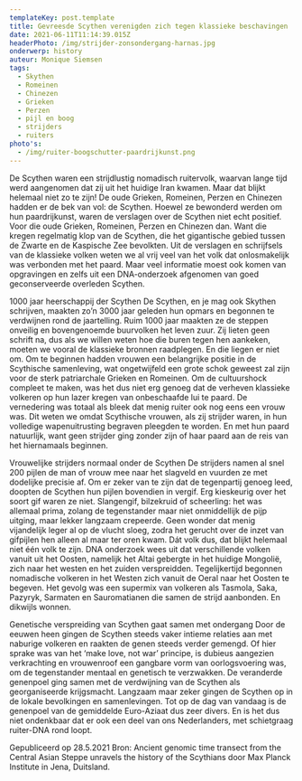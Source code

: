 ```yaml
---
templateKey: post.template
title: Gevreesde Scythen verenigden zich tegen klassieke beschavingen
date: 2021-06-11T11:14:39.015Z
headerPhoto: /img/strijder-zonsondergang-harnas.jpg
onderwerp: history
auteur: Monique Siemsen
tags:
  - Skythen
  - Romeinen
  - Chinezen
  - Grieken
  - Perzen
  - pijl en boog
  - strijders
  - ruiters
photo's:
  - /img/ruiter-boogschutter-paardrijkunst.png
---
```

De Scythen waren een strijdlustig nomadisch ruitervolk, waarvan lange tijd werd
aangenomen dat zij uit het huidige Iran kwamen. Maar dat blijkt helemaal niet zo te zijn!
De oude Grieken, Romeinen, Perzen en Chinezen hadden er de bek van vol: de Scythen.
Hoewel ze bewonderd werden om hun paardrijkunst, waren de verslagen over de Scythen
niet echt positief. Voor die oude Grieken, Romeinen, Perzen en Chinezen dan. Want die
kregen regelmatig klop van de Scythen, die het gigantische gebied tussen de Zwarte en
de Kaspische Zee bevolkten. Uit de verslagen en schrijfsels van de klassieke volken
weten we al vrij veel van het volk dat onlosmakelijk was verbonden met het paard. Maar
veel informatie moest ook komen van opgravingen en zelfs uit een DNA-onderzoek
afgenomen van goed geconserveerde overleden Scythen.

1000 jaar heerschappij der Scythen
De Scythen, en je mag ook Skythen schrijven, maakten zo’n 3000 jaar geleden hun
opmars en begonnen te verdwijnen rond de jaartelling. Ruim 1000 jaar maakten ze de
steppen onveilig en bovengenoemde buurvolken het leven zuur. Zij lieten geen schrift na,
dus als we willen weten hoe die buren tegen hen aankeken, moeten we vooral de
klassieke bronnen raadplegen. En die liegen er niet om.
Om te beginnen hadden vrouwen een belangrijke positie in de Scythische samenleving,
wat ongetwijfeld een grote schok geweest zal zijn voor de sterk patriarchale Grieken en
Romeinen. Om de cultuurshock compleet te maken, was het dus niet erg genoeg dat de
verheven klassieke volkeren op hun lazer kregen van onbeschaafde lui te paard. De
vernedering was totaal als bleek dat menig ruiter ook nog eens een vrouw was. Dit weten
we omdat Scythische vrouwen, als zij strijder waren, in hun volledige wapenuitrusting
begraven pleegden te worden. En met hun paard natuurlijk, want geen strijder ging zonder
zijn of haar paard aan de reis van het hiernamaals beginnen.

Vrouwelijke strijders normaal onder de Scythen
De strijders namen al snel 200 pijlen de man of vrouw mee naar het slagveld en vuurden
ze met dodelijke precisie af. Om er zeker van te zijn dat de tegenpartij genoeg leed,
doopten de Scythen hun pijlen bovendien in vergif. Erg kieskeurig over het soort gif waren
ze niet. Slangengif, bilzekruid of scheerling: het was allemaal prima, zolang de
tegenstander maar niet onmiddellijk de pijp uitging, maar lekker langzaam crepeerde.
Geen wonder dat menig vijandelijk leger al op de vlucht sloeg, zodra het gerucht over de
inzet van gifpijlen hen alleen al maar ter oren kwam.
Dát volk dus, dat blijkt helemaal niet één volk te zijn. DNA onderzoek wees uit dat
verschillende volken vanuit uit het Oosten, namelijk het Altai gebergte in het huidige
Mongolië, zich naar het westen en het zuiden verspreidden. Tegelijkertijd begonnen
nomadische volkeren in het Westen zich vanuit de Oeral naar het Oosten te begeven. Het
gevolg was een supermix van volkeren als Tasmola, Saka, Pazyryk, Sarmaten en
Sauromatianen die samen de strijd aanbonden. En dikwijls wonnen.

Genetische verspreiding van Scythen gaat samen met ondergang
Door de eeuwen heen gingen de Scythen steeds vaker intieme relaties aan met naburige
volkeren en raakten de genen steeds verder gemengd. Of hier sprake was van het ‘make
love, not war’ principe, is dubieus aangezien verkrachting en vrouwenroof een gangbare
vorm van oorlogsvoering was, om de tegenstander mentaal en genetisch te verzwakken.
De veranderde genenpoel ging samen met de verdwijning van de Scythen als
georganiseerde krijgsmacht. Langzaam maar zeker gingen de Scythen op in de lokale
bevolkingen en samenlevingen.
Tot op de dag van vandaag is de genenpoel van de gemiddelde Euro-Aziaat dus zeer
divers. En is het dus niet ondenkbaar dat er ook een deel van ons Nederlanders, met
schietgraag ruiter-DNA rond loopt.

Gepubliceerd op 28.5.2021
Bron: Ancient genomic time transect from the Central Asian Steppe unravels the history of the
Scythians door Max Planck Institute in Jena, Duitsland.